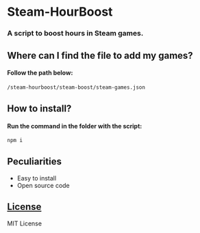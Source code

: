 # Steam-HourBoost
### A script to boost hours in Steam games.

## Where can I find the file to add my games?
#### Follow the path below:
```sh
/steam-hourboost/steam-boost/steam-games.json
```

## How to install?
#### Run the command in the folder with the script:

```sh
npm i
```

## Peculiarities
- Easy to install
- Open source code

## [License](LICENSE)
MIT License
